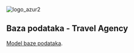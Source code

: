![logo_azur2](https://user-images.githubusercontent.com/44316229/50576346-6e0b2300-0e10-11e9-8798-076c9aecaffb.jpg)


## Baza podataka - Travel Agency

[Model baze podataka](https://app.sqldbm.com/SQLServer/Share/_d1xOPty9X7DWANVUoIHu0GFrngIE8md_DYjF4jNYw0).
